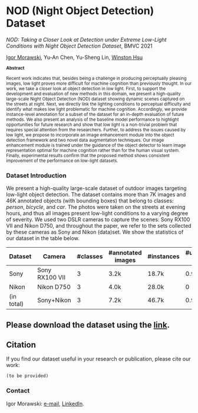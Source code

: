 # NOD (Night Object Detection) Dataset
_NOD: Taking a Closer Look at Detection under Extreme Low-Light Conditions with Night Object Detection Dataset_, BMVC 2021

[Igor Morawski](https://igor-morawski.github.io/), Yu-An Chen, Yu-Sheng Lin, [Winston Hsu](https://winstonhsu.info/)

<sub>**Abstract**</sub>

<sup>Recent work indicates that, besides being a challenge in producing perceptually pleasing images, low light proves more difficult for machine cognition than previously thought. In our work, we take a closer look at object detection in low light. First, to support the development and evaluation of new methods in this domain, we present a high-quality large-scale Night Object Detection (NOD) dataset showing dynamic scenes captured on the streets at night. Next, we directly link the lighting conditions to perceptual difficulty and identify what makes low light problematic for machine cognition. Accordingly, we provide instance-level annotation for a subset of the dataset for an in-depth evaluation of future methods. We also present an analysis of the baseline model performance to highlight opportunities for future research and show that low light is a non-trivial problem that requires special attention from the researchers. Further, to address the issues caused by low light, we propose to incorporate an image enhancement module into the object detection framework and two novel data augmentation techniques. Our image enhancement module is trained under the guidance of the object detector to learn image representation optimal for machine cognition rather than for the human visual system.  Finally, experimental results confirm that the proposed method shows consistent improvement of the performance on low-light datasets.</sup>

### Dataset Introduction
We present a high-quality large-scale dataset of outdoor images targeting low-light object detection. The dataset contains more than 7K images and 46K annotated objects (with bounding boxes) that belong to classes: _person_, _bicycle_, and _car_. The photos were taken on the streets at evening hours, and thus all images present low-light conditions to a varying degree of severity. We used two DSLR cameras to capture the scenes: Sony RX100 VII and Nikon D750, and throughout the paper, we refer to the sets collected by these cameras as Sony and Nikon (data)set. We show the statistics of our dataset in the table below.

| Dataset | Camera | #classes | #annotated images | #instances | #unannotated images |
|--- |--- |--- |--- |--- |--- |
| Sony | Sony RX100 VII | 3 | 3.2k | 18.7k | 0.9k |
| Nikon | Nikon D750 | 3 | 4.0k | 28.0k | 0 |
| (in total) | Sony+Nikon | 3 | 7.2k | 46.7k | 0.9k |

## Please download the dataset using the [link](https://forms.gle/YhHYBofVjphosbeDA).

## Citation
If you find our dataset useful in your research or publication, please cite our work:
```
(to be provided)
```

### Contact
Igor Morawski: [e-mail](mailto:igor@cmlab.csie.ntu.edu.tw), [LinkedIn](https://www.linkedin.com/in/igor-morawski/).
